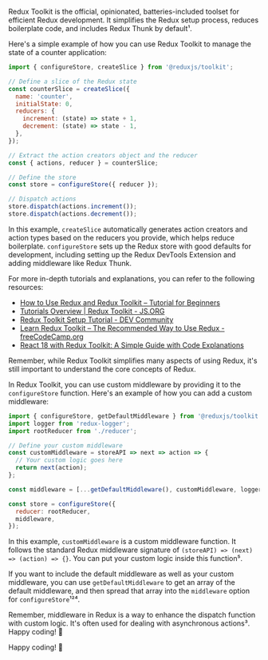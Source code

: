 Redux Toolkit is the official, opinionated, batteries-included toolset for efficient Redux development. It simplifies the Redux setup process, reduces boilerplate code, and includes Redux Thunk by default¹.

Here's a simple example of how you can use Redux Toolkit to manage the state of a counter application:

```javascript
import { configureStore, createSlice } from '@reduxjs/toolkit';

// Define a slice of the Redux state
const counterSlice = createSlice({
  name: 'counter',
  initialState: 0,
  reducers: {
    increment: (state) => state + 1,
    decrement: (state) => state - 1,
  },
});

// Extract the action creators object and the reducer
const { actions, reducer } = counterSlice;

// Define the store
const store = configureStore({ reducer });

// Dispatch actions
store.dispatch(actions.increment());
store.dispatch(actions.decrement());
```

In this example, `createSlice` automatically generates action creators and action types based on the reducers you provide, which helps reduce boilerplate. `configureStore` sets up the Redux store with good defaults for development, including setting up the Redux DevTools Extension and adding middleware like Redux Thunk.

For more in-depth tutorials and explanations, you can refer to the following resources:
- [How to Use Redux and Redux Toolkit – Tutorial for Beginners](^1^)
- [Tutorials Overview | Redux Toolkit - JS.ORG](^2^)
- [Redux Toolkit Setup Tutorial - DEV Community](^3^)
- [Learn Redux Toolkit – The Recommended Way to Use Redux - freeCodeCamp.org](^4^)
- [React 18 with Redux Toolkit: A Simple Guide with Code Explanations](^5^)

Remember, while Redux Toolkit simplifies many aspects of using Redux, it's still important to understand the core concepts of Redux. 

In Redux Toolkit, you can use custom middleware by providing it to the `configureStore` function. Here's an example of how you can add a custom middleware:

```javascript
import { configureStore, getDefaultMiddleware } from '@reduxjs/toolkit';
import logger from 'redux-logger';
import rootReducer from './reducer';

// Define your custom middleware
const customMiddleware = storeAPI => next => action => {
  // Your custom logic goes here
  return next(action);
};

const middleware = [...getDefaultMiddleware(), customMiddleware, logger];

const store = configureStore({
  reducer: rootReducer,
  middleware,
});
```

In this example, `customMiddleware` is a custom middleware function. It follows the standard Redux middleware signature of `(storeAPI) => (next) => (action) => {}`. You can put your custom logic inside this function⁵.

If you want to include the default middleware as well as your custom middleware, you can use `getDefaultMiddleware` to get an array of the default middleware, and then spread that array into the `middleware` option for `configureStore`¹²⁴.

Remember, middleware in Redux is a way to enhance the dispatch function with custom logic. It's often used for dealing with asynchronous actions³. Happy coding! 🚀

Happy coding! 🚀
